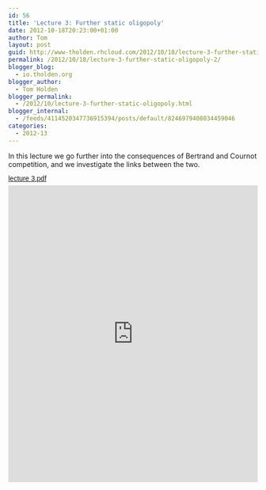 ```yaml
---
id: 56
title: 'Lecture 3: Further static oligopoly'
date: 2012-10-18T20:23:00+01:00
author: Tom
layout: post
guid: http://www-tholden.rhcloud.com/2012/10/18/lecture-3-further-static-oligopoly-2/
permalink: /2012/10/18/lecture-3-further-static-oligopoly-2/
blogger_blog:
  - io.tholden.org
blogger_author:
  - Tom Holden
blogger_permalink:
  - /2012/10/lecture-3-further-static-oligopoly.html
blogger_internal:
  - /feeds/4114520347736915394/posts/default/8246979408034459046
categories:
  - 2012-13
---
```

In this lecture we go further into the consequences of Bertrand and Cournot competition, and we investigate the links between the two.  <a title="View lecture 3.pdf on Scribd" href="http://www.scribd.com/doc/110454666/lecture-3-pdf" style="margin: 12px auto 6px auto; font-family: Helvetica,Arial,Sans-serif; font-style: normal; font-variant: normal; font-weight: normal; font-size: 14px; line-height: normal; font-size-adjust: none; font-stretch: normal; -x-system-font: none; display: block; text-decoration: underline;">lecture 3.pdf</a><iframe src="http://www.scribd.com/embeds/110454666/content?start_page=1&view_mode=scroll&access_key=key-kjds0hv4jzubrt0vapq" data-auto-height="true" data-aspect-ratio="" scrolling="no" width="100%" height="600" frameborder="0"></iframe>